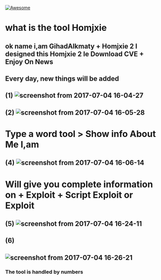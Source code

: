[![Awesome](![25440152](https://user-images.githubusercontent.com/25440152/27908557-6131ec02-621a-11e7-9fbb-3f50b17fbda4.png)
)](https://www.youtube.com/watch?v=AFUukeBJ5kg&t=476s/awesome)
# what is the tool Homjxie 
ok name i,am GihadAlkmaty +  Homjxie 2 
I designed this Homjxie 2 le Download CVE + Enjoy On News 
---------------------------------
Every day, new things will be added
--------------------------------
(1)
![screenshot from 2017-07-04 16-04-27](https://user-images.githubusercontent.com/25440152/27838616-d42b073c-60b9-11e7-95d1-7957512bc4ce.png)
------------------------
(2)
![screenshot from 2017-07-04 16-05-28](https://user-images.githubusercontent.com/25440152/27838632-f802f87c-60b9-11e7-9f60-5d52aaf2eac6.png)
---------------------------------------------
# Type a word tool > Show info About Me I,am 
(4)
![screenshot from 2017-07-04 16-06-14](https://user-images.githubusercontent.com/25440152/27838913-a37bee38-60bb-11e7-8b19-973d03e6a040.png)
------------------------------------------------------
# Will give you complete information on + Exploit + Script Exploit or Exploit
(5)
![screenshot from 2017-07-04 16-24-11](https://user-images.githubusercontent.com/25440152/27839024-59b8faa6-60bc-11e7-84be-b834982fa5ae.png)
------------------------------
(6)
-------------------
![screenshot from 2017-07-04 16-26-21](https://user-images.githubusercontent.com/25440152/27839050-85764338-60bc-11e7-9d56-2c67e5ed4d51.png)
------------------
### The tool is handled by numbers
